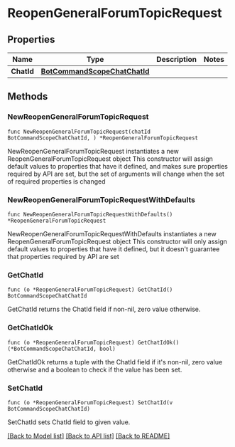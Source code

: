 # ReopenGeneralForumTopicRequest

## Properties

Name | Type | Description | Notes
------------ | ------------- | ------------- | -------------
**ChatId** | [**BotCommandScopeChatChatId**](BotCommandScopeChatChatId.md) |  | 

## Methods

### NewReopenGeneralForumTopicRequest

`func NewReopenGeneralForumTopicRequest(chatId BotCommandScopeChatChatId, ) *ReopenGeneralForumTopicRequest`

NewReopenGeneralForumTopicRequest instantiates a new ReopenGeneralForumTopicRequest object
This constructor will assign default values to properties that have it defined,
and makes sure properties required by API are set, but the set of arguments
will change when the set of required properties is changed

### NewReopenGeneralForumTopicRequestWithDefaults

`func NewReopenGeneralForumTopicRequestWithDefaults() *ReopenGeneralForumTopicRequest`

NewReopenGeneralForumTopicRequestWithDefaults instantiates a new ReopenGeneralForumTopicRequest object
This constructor will only assign default values to properties that have it defined,
but it doesn't guarantee that properties required by API are set

### GetChatId

`func (o *ReopenGeneralForumTopicRequest) GetChatId() BotCommandScopeChatChatId`

GetChatId returns the ChatId field if non-nil, zero value otherwise.

### GetChatIdOk

`func (o *ReopenGeneralForumTopicRequest) GetChatIdOk() (*BotCommandScopeChatChatId, bool)`

GetChatIdOk returns a tuple with the ChatId field if it's non-nil, zero value otherwise
and a boolean to check if the value has been set.

### SetChatId

`func (o *ReopenGeneralForumTopicRequest) SetChatId(v BotCommandScopeChatChatId)`

SetChatId sets ChatId field to given value.



[[Back to Model list]](../README.md#documentation-for-models) [[Back to API list]](../README.md#documentation-for-api-endpoints) [[Back to README]](../README.md)


